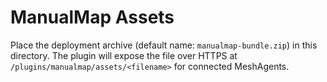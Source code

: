# ManualMap Assets

Place the deployment archive (default name: `manualmap-bundle.zip`) in this directory. The plugin will expose the file over HTTPS at `/plugins/manualmap/assets/<filename>` for connected MeshAgents.
